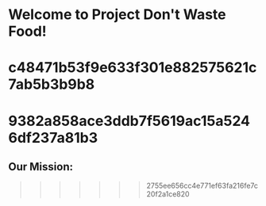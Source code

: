 # Welcome to Project Don't Waste Food!

c48471b53f9e633f301e882575621c7ab5b3b9b8
=======
9382a858ace3ddb7f5619ac15a5246df237a81b3
=======
## Our Mission: 
>>>>>>> 2755ee656cc4e771ef63fa216fe7c20f2a1ce820
